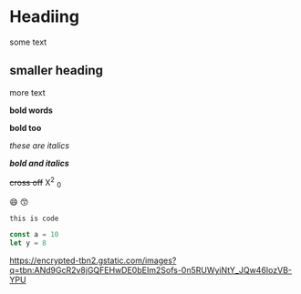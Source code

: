 # Headiing
some text

## smaller heading
more text

**bold words**

__bold too__

*these are italics*

***bold and italics***

~~cross off~~
X<sup>2</sup> <sub>0</sub> 

😄 😙


`this is code` 

```js
const a = 10
let y = 8
```
https://encrypted-tbn2.gstatic.com/images?q=tbn:ANd9GcR2v8jGQFEHwDE0bEIm2Sofs-0n5RUWyiNtY_JQw46IozVB-YPU

